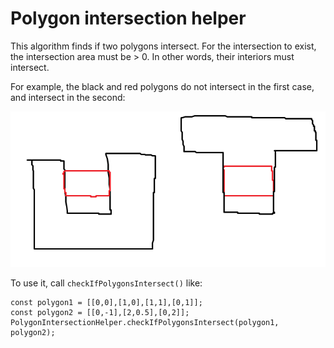 # Polygon intersection helper

This algorithm finds if two polygons intersect. For the intersection to exist, the intersection area must be > 0. In other words, their interiors must intersect. 

For example, the black and red polygons do not intersect in the first case, and intersect in the second:

![Intersection example](polygon-intersection-example.png)

To use it,  call `checkIfPolygonsIntersect()` like:

```
const polygon1 = [[0,0],[1,0],[1,1],[0,1]];
const polygon2 = [[0,-1],[2,0.5],[0,2]];
PolygonIntersectionHelper.checkIfPolygonsIntersect(polygon1, polygon2);
```
